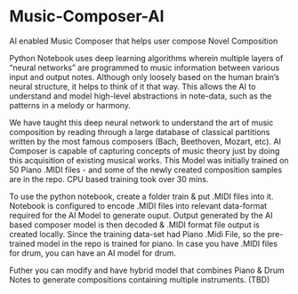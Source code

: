 # Music-Composer-AI
AI enabled Music Composer that helps user compose Novel Composition

Python Notebook uses deep learning algorithms wherein multiple layers of “neural networks” are programmed to music information between various input and output notes. Although only loosely based on the human brain’s neural structure, it helps to think of it that way. This allows the AI to understand and model high-level abstractions in note-data, such as the patterns in a melody or harmony.

We have taught this deep neural network to understand the art of music composition by reading through a large database of classical partitions written by the most famous composers (Bach, Beethoven, Mozart, etc). AI Composer is capable of capturing concepts of music theory just by doing this acquisition of existing musical works. This Model was initially trained on 50 Piano .MIDI files -  and some of the newly created composition samples are in the repo. CPU based training took over 30 mins. 

To use the python notebook, create a folder train & put .MIDI files into it. Notebook is configured to encode .MIDI files into relevant data-format required for the AI Model to generate ouput. Output generated by the AI based composer model is then decoded & .MIDI format file output is created locally. Since the training data-set had Piano .Midi File, so the pre-trained model in the repo is trained for piano. In case you have .MIDI files for drum, you can have an AI model for drum.

Futher you can modify and have hybrid model that combines Piano & Drum Notes to generate compositions containing multiple instruments. (TBD)
